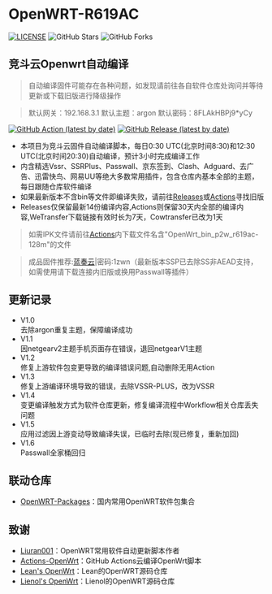 # OpenWRT-R619AC

[![LICENSE](https://img.shields.io/github/license/mashape/apistatus.svg?style=flat-square&label=LICENSE)](https://github.com/Aibx/OpenWRT-R619AC/blob/master/LICENSE)
![GitHub Stars](https://img.shields.io/github/stars/Aibx/OpenWRT-R619AC.svg?style=flat-square&label=Stars&logo=github)
![GitHub Forks](https://img.shields.io/github/forks/Aibx/OpenWRT-R619AC.svg?style=flat-square&label=Forks&logo=github)

## 竞斗云Openwrt自动编译

> 自动编译固件可能存在各种问题，如发现请前往各自软件仓库处询问并等待更新或下载旧版进行降级操作

> 默认网关：192.168.3.1 默认主题：argon 默认密码：8FLAkHBPj9*yCy

[![GitHub Action (latest by date)](https://img.shields.io/github/workflow/status/Aibx/OpenWRT-R619AC/Build%20OpenWrt?style=for-the-badge&logo=appveyor&label=Build%20Status)](https://github.com/Aibx/OpenWRT-R619AC/actions)
[![GitHub Release (latest by date)](https://img.shields.io/github/v/release/Aibx/OpenWRT-R619AC?style=for-the-badge&label=Download)](https://github.com/Aibx/OpenWRT-R619AC/releases/latest)
- 本项目为竞斗云固件自动编译脚本，每日0:30 UTC(北京时间8:30)和12:30 UTC(北京时间20:30)自动编译，预计3小时完成编译工作
- 内含精选Vssr、SSRPlus、Passwall、京东签到、Clash、Adguard、去广告、迅雷快鸟、网易UU等绝大多数常用插件，包含仓库内基本全部的主题，每日跟随仓库软件编译
- 如果最新版本不含bin等文件即编译失败，请前往[Releases](https://github.com/Aibx/OpenWRT-R619AC/releases)或[Actions](https://github.com/Aibx/OpenWRT-R619AC/actions?query=workflow%3A%22Build+OpenWrt%22)寻找旧版
- Releases仅保留最新14份编译内容,Actions则保留30天内全部的编译内容,WeTransfer下载链接有效时长为7天，Cowtransfer已改为1天

> 如需IPK文件请前往[Actions](https://github.com/Aibx/OpenWRT-R619AC/actions?query=workflow%3A%22Build+OpenWrt%22)内下载文件名含"OpenWrt_bin_p2w_r619ac-128m"的文件

> 成品固件推荐:[蓝奏云](https://loliat.lanzoui.com/b0ewj3o6j)|密码:1zwn（最新版本SSP已去除SS非AEAD支持，如需使用请下载连接内旧版或换用Passwall等插件）

## 更新记录

- V1.0  
去除argon重复主题，保障编译成功  
- V1.1  
因netgearv2主题手机页面存在错误，退回netgearV1主题  
- V1.2  
修复上游软件包变更导致的编译错误问题,自动删除无用Action  
- V1.3  
修复上游编译环境导致的错误，去除VSSR-PLUS，改为VSSR  
- V1.4  
变更编译触发方式为软件仓库更新，修复编译流程中Workflow相关仓库丢失问题  
- V1.5  
应用过滤因上游变动导致编译失误，已临时去除(现已修复，重新加回)  
- V1.6  
Passwall全家桶回归  

## 联动仓库
- [OpenWRT-Packages](https://github.com/Aibx/OpenWRT-Packages)：国内常用OpenWRT软件包集合

## 致谢
- [Liuran001](https://github.com/liuran001)：OpenWRT常用软件自动更新脚本作者
- [Actions-OpenWrt](https://github.com/P3TERX/Actions-OpenWrt)：GitHub Actions云编译OpenWrt脚本
- [Lean's OpenWrt](https://github.com/coolsnowwolf/lede)：Lean的OpenWRT源码仓库
- [Lienol's OpenWrt](https://github.com/Lienol/openwrt)：Lienol的OpenWRT源码仓库
